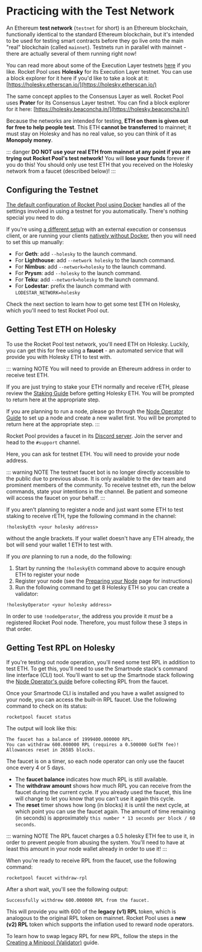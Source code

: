# Practicing with the Test Network

An Ethereum **test network** (`testnet` for short) is an Ethereum blockchain, functionally identical to the standard Ethereum blockchain, but it's intended to be used for testing smart contracts before they go live onto the main "real" blockchain (called `mainnet`).
Testnets run in parallel with mainnet - there are actually several of them running right now!

You can read more about some of the Execution Layer testnets [here](https://support.mycrypto.com/how-to/getting-started/where-to-get-testnet-ether) if you like.
Rocket Pool uses **Holesky** for its Execution Layer testnet.
You can use a block explorer for it here if you'd like to take a look at it: [https://holesky.etherscan.io/](https://holesky.etherscan.io/)

The same concept applies to the Consensus Layer as well.
Rocket Pool uses **Prater** for its Consensus Layer testnet.
You can find a block explorer for it here: [https://holesky.beaconcha.in/](https://holesky.beaconcha.in/)

Because the networks are intended for testing, **ETH on them is given out for free to help people test**.
This ETH **cannot be transferred** to mainnet; it must stay on Holesky and has no real value, so you can think of it as **Monopoly money**.

::: danger
**DO NOT use your real ETH from mainnet at any point if you are trying out Rocket Pool's test network!**
You will **lose your funds** forever if you do this!
You should only use test ETH that you received on the Holesky network from a faucet (described below)!
:::

## Configuring the Testnet

[The default configuration of Rocket Pool using Docker](../node/install-modes) handles all of the settings involved in using a testnet for you automatically.
There's nothing special you need to do.

If you're using [a different setup](../node/install-modes) with an external execution or consensus client, or are running your clients [natively without Docker](../node/install-modes), then you will need to set this up manually:

- For **Geth**: add `--holesky` to the launch command.
- For **Lighthouse**: add `--network holesky` to the launch command.
- For **Nimbus**: add `--network=holesky` to the launch command.
- For **Prysm**: add `--holesky` to the launch command.
- For **Teku**: add `--network=holesky` to the launch command.
- For **Lodestar**: prefix the launch command with `LODESTAR_NETWORK=holesky`

Check the next section to learn how to get some test ETH on Holesky, which you'll need to test Rocket Pool out.

## Getting Test ETH on Holesky

To use the Rocket Pool test network, you'll need ETH on Holesky.
Luckily, you can get this for free using a **faucet** - an automated service that will provide you with Holesky ETH to test with.

::: warning NOTE
You will need to provide an Ethereum address in order to receive test ETH.

If you are just trying to stake your ETH normally and receive rETH, please review the [Staking Guide](../staking/overview) before getting Holesky ETH.
You will be prompted to return here at the appropriate step.

If you are planning to run a node, please go through the [Node Operator Guide](../node/responsibilities) to set up a node and create a new wallet first.
You will be prompted to return here at the appropriate step.
:::

Rocket Pool provides a faucet in its [Discord server](https://discord.gg/rocketpool).
Join the server and head to the `#support` channel.

Here, you can ask for testnet ETH.
You will need to provide your node address.

::: warning NOTE
The testnet faucet bot is no longer directly accessible to the public due to previous abuse.
It is only available to the dev team and prominent members of the community.
To receive testnet eth, run the below commands, state your intentions in the channel.
Be patient and someone will access the faucet on your behalf.
:::

If you aren't planning to register a node and just want some ETH to test staking to receive rETH, type the following command in the channel:

```
!holeskyEth <your holesky address>
```

without the angle brackets.
If your wallet doesn't have any ETH already, the bot will send your wallet 1 ETH to test with.

If you _are_ planning to run a node, do the following:

1. Start by running the `!holeskyEth` command above to acquire enough ETH to register your node
2. Register your node (see the [Preparing your Node](../node/prepare-node) page for instructions)
3. Run the following command to get 8 Holesky ETH so you can create a validator:

```
!holeskyOperator <your holesky address>
```

In order to use `!nodeOperator`, the address you provide it _must_ be a registered Rocket Pool node.
Therefore, you must follow these 3 steps in that order.

## Getting Test RPL on Holesky

If you're testing out node operation, you'll need some test RPL in addition to test ETH.
To get this, you'll need to use the Smartnode stack's command line interface (CLI) tool.
You'll want to set up the Smartnode stack following the [Node Operator's guide](../node/responsibilities) before collecting RPL from the faucet.

Once your Smartnode CLI is installed and you have a wallet assigned to your node, you can access the built-in RPL faucet.
Use the following command to check on its status:

```
rocketpool faucet status
```

The output will look like this:

```
The faucet has a balance of 1999400.000000 RPL.
You can withdraw 600.000000 RPL (requires a 0.500000 GoETH fee)!
Allowances reset in 26585 blocks.
```

The faucet is on a timer, so each node operator can only use the faucet once every 4 or 5 days.

- The **faucet balance** indicates how much RPL is still available.
- The **withdraw amount** shows how much RPL you can receive from the faucet during the current cycle.
  If you already used the faucet, this line will change to let you know that you can't use it again this cycle.
- The **reset** timer shows how long (in blocks) it is until the next cycle, at which point you can use the faucet again.
  The amount of time remaining (in seconds) is approximately `this number * 13 seconds per block / 60 seconds`.

::: warning NOTE
The RPL faucet charges a 0.5 holesky ETH fee to use it, in order to prevent people from abusing the system.
You'll need to have at least this amount in your node wallet already in order to use it!
:::

When you're ready to receive RPL from the faucet, use the following command:

```
rocketpool faucet withdraw-rpl
```

After a short wait, you'll see the following output:

```
Successfully withdrew 600.000000 RPL from the faucet.
```

This will provide you with 600 of the **legacy (v1) RPL** token, which is analogous to the original RPL token on mainnet.
Rocket Pool uses a **new (v2) RPL** token which supports the inflation used to reward node operators.

To learn how to swap legacy RPL for new RPL, follow the steps in the [Creating a Minipool (Validator)](../node/create-validator) guide.
